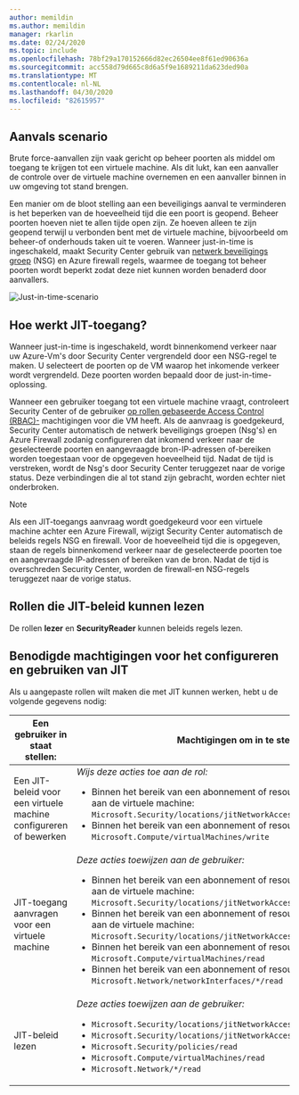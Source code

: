 ```yaml
---
author: memildin
ms.author: memildin
manager: rkarlin
ms.date: 02/24/2020
ms.topic: include
ms.openlocfilehash: 78bf29a170152666d82ec26504ee8f61ed90636a
ms.sourcegitcommit: acc558d79d665c8d6a5f9e1689211da623ded90a
ms.translationtype: MT
ms.contentlocale: nl-NL
ms.lasthandoff: 04/30/2020
ms.locfileid: "82615957"
---
```

## <a name="attack-scenario"></a>Aanvals scenario

Brute force-aanvallen zijn vaak gericht op beheer poorten als middel om toegang te krijgen tot een virtuele machine. Als dit lukt, kan een aanvaller de controle over de virtuele machine overnemen en een aanvaller binnen in uw omgeving tot stand brengen.

Een manier om de bloot stelling aan een beveiligings aanval te verminderen is het beperken van de hoeveelheid tijd die een poort is geopend. Beheer poorten hoeven niet te allen tijde open zijn. Ze hoeven alleen te zijn geopend terwijl u verbonden bent met de virtuele machine, bijvoorbeeld om beheer-of onderhouds taken uit te voeren. Wanneer just-in-time is ingeschakeld, maakt Security Center gebruik van [netwerk beveiligings groep](../articles/virtual-network/security-overview.md#security-rules) (NSG) en Azure firewall regels, waarmee de toegang tot beheer poorten wordt beperkt zodat deze niet kunnen worden benaderd door aanvallers.

![Just-in-time-scenario](../articles/security-center/media/security-center-just-in-time/just-in-time-scenario.png)

## <a name="how-does-jit-access-work"></a>Hoe werkt JIT-toegang?

Wanneer just-in-time is ingeschakeld, wordt binnenkomend verkeer naar uw Azure-Vm's door Security Center vergrendeld door een NSG-regel te maken. U selecteert de poorten op de VM waarop het inkomende verkeer wordt vergrendeld. Deze poorten worden bepaald door de just-in-time-oplossing.

Wanneer een gebruiker toegang tot een virtuele machine vraagt, controleert Security Center of de gebruiker [op rollen gebaseerde Access Control (RBAC)-](../articles/role-based-access-control/role-assignments-portal.md) machtigingen voor die VM heeft. Als de aanvraag is goedgekeurd, Security Center automatisch de netwerk beveiligings groepen (Nsg's) en Azure Firewall zodanig configureren dat inkomend verkeer naar de geselecteerde poorten en aangevraagde bron-IP-adressen of-bereiken worden toegestaan voor de opgegeven hoeveelheid tijd. Nadat de tijd is verstreken, wordt de Nsg's door Security Center teruggezet naar de vorige status. Deze verbindingen die al tot stand zijn gebracht, worden echter niet onderbroken.

 > [!NOTE]
 > Als een JIT-toegangs aanvraag wordt goedgekeurd voor een virtuele machine achter een Azure Firewall, wijzigt Security Center automatisch de beleids regels NSG en firewall. Voor de hoeveelheid tijd die is opgegeven, staan de regels binnenkomend verkeer naar de geselecteerde poorten toe en aangevraagde IP-adressen of bereiken van de bron. Nadat de tijd is overschreden Security Center, worden de firewall-en NSG-regels teruggezet naar de vorige status.


## <a name="roles-that-can-read-jit-policies"></a>Rollen die JIT-beleid kunnen lezen

De rollen **lezer** en **SecurityReader** kunnen beleids regels lezen.

## <a name="permissions-needed-to-configure-and-use-jit"></a>Benodigde machtigingen voor het configureren en gebruiken van JIT

Als u aangepaste rollen wilt maken die met JIT kunnen werken, hebt u de volgende gegevens nodig:

| Een gebruiker in staat stellen: | Machtigingen om in te stellen|
| --- | --- |
| Een JIT-beleid voor een virtuele machine configureren of bewerken | *Wijs deze acties toe aan de rol:*  <ul><li>Binnen het bereik van een abonnement of resource groep die is gekoppeld aan de virtuele machine:<br/> `Microsoft.Security/locations/jitNetworkAccessPolicies/write` </li><li> Binnen het bereik van een abonnement of resource groep van de VM: <br/>`Microsoft.Compute/virtualMachines/write`</li></ul> | 
|JIT-toegang aanvragen voor een virtuele machine | *Deze acties toewijzen aan de gebruiker:*  <ul><li>Binnen het bereik van een abonnement of resource groep die is gekoppeld aan de virtuele machine:<br/>  `Microsoft.Security/locations/jitNetworkAccessPolicies/initiate/action` </li><li>Binnen het bereik van een abonnement of resource groep die is gekoppeld aan de virtuele machine:<br/>  `Microsoft.Security/locations/jitNetworkAccessPolicies/*/read` </li><li>  Binnen het bereik van een abonnement of resource groep of VM:<br/> `Microsoft.Compute/virtualMachines/read` </li><li>  Binnen het bereik van een abonnement of resource groep of VM:<br/> `Microsoft.Network/networkInterfaces/*/read` </li></ul>|
|JIT-beleid lezen| *Deze acties toewijzen aan de gebruiker:*  <ul><li>`Microsoft.Security/locations/jitNetworkAccessPolicies/read`</li><li>`Microsoft.Security/locations/jitNetworkAccessPolicies/initiate/action`</li><li>`Microsoft.Security/policies/read`</li><li>`Microsoft.Compute/virtualMachines/read`</li><li>`Microsoft.Network/*/read`</li>|